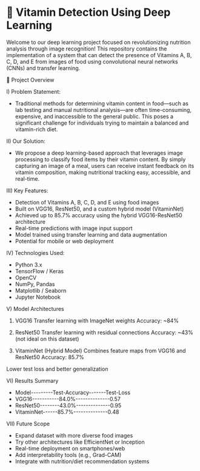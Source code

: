 # 🧠 Vitamin Detection Using Deep Learning
Welcome to our deep learning project focused on revolutionizing nutrition analysis through image recognition! This repository contains the implementation of a system that can detect the presence of Vitamins A, B, C, D, and E from images of food using convolutional neural networks (CNNs) and transfer learning.

📌 Project Overview

I) Problem Statement:
- Traditional methods for determining vitamin content in food—such as lab testing and manual nutritional analysis—are often time-consuming, expensive, and inaccessible to the general public. This poses a significant challenge for individuals trying to maintain a balanced and vitamin-rich diet.

II) Our Solution:
- We propose a deep learning-based approach that leverages image processing to classify food items by their vitamin content. By simply capturing an image of a meal, users can receive instant feedback on its vitamin composition, making nutritional tracking easy, accessible, and real-time.

III) Key Features:
- Detection of Vitamins A, B, C, D, and E using food images
- Built on VGG16, ResNet50, and a custom hybrid model (VitaminNet)
- Achieved up to 85.7% accuracy using the hybrid VGG16-ResNet50 architecture
- Real-time predictions with image input support
- Model trained using transfer learning and data augmentation
- Potential for mobile or web deployment

IV) Technologies Used:
- Python 3.x
- TensorFlow / Keras
- OpenCV
- NumPy, Pandas
- Matplotlib / Seaborn
- Jupyter Notebook

V) Model Architectures
1. VGG16
Transfer learning with ImageNet weights
Accuracy: ~84%

2. ResNet50
Transfer learning with residual connections
Accuracy: ~43% (not ideal on this dataset)

3. VitaminNet (Hybrid Model)
Combines feature maps from VGG16 and ResNet50
Accuracy: 85.7%

Lower test loss and better generalization

VI) Results Summary
- Model---------Test-Accuracy-------Test-Loss
- VGG16-----------84.0%--------------0.57
- ResNet50--------43.0%--------------0.95
- VitaminNet------85.7%--------------0.48

VII) Future Scope
- Expand dataset with more diverse food images
- Try other architectures like EfficientNet or Inception
- Real-time deployment on smartphones/web
- Add interpretability tools (e.g., Grad-CAM)
- Integrate with nutrition/diet recommendation systems
